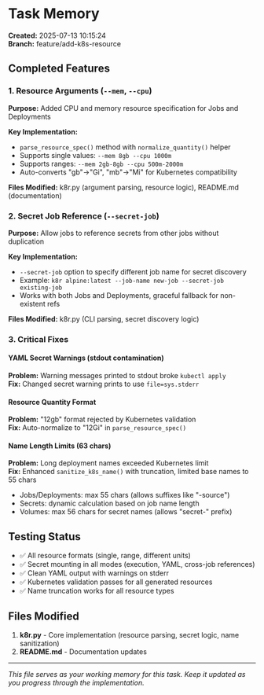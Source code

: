 # Task Memory

**Created:** 2025-07-13 10:15:24  
**Branch:** feature/add-k8s-resource

## Completed Features

### 1. Resource Arguments (`--mem`, `--cpu`)
**Purpose:** Added CPU and memory resource specification for Jobs and Deployments

**Key Implementation:**
- `parse_resource_spec()` method with `normalize_quantity()` helper
- Supports single values: `--mem 8gb --cpu 1000m`
- Supports ranges: `--mem 2gb-8gb --cpu 500m-2000m`
- Auto-converts "gb"→"Gi", "mb"→"Mi" for Kubernetes compatibility

**Files Modified:** k8r.py (argument parsing, resource logic), README.md (documentation)

### 2. Secret Job Reference (`--secret-job`)
**Purpose:** Allow jobs to reference secrets from other jobs without duplication

**Key Implementation:**
- `--secret-job` option to specify different job name for secret discovery
- Example: `k8r alpine:latest --job-name new-job --secret-job existing-job`
- Works with both Jobs and Deployments, graceful fallback for non-existent refs

**Files Modified:** k8r.py (CLI parsing, secret discovery logic)

### 3. Critical Fixes

#### YAML Secret Warnings (stdout contamination)
**Problem:** Warning messages printed to stdout broke `kubectl apply`  
**Fix:** Changed secret warning prints to use `file=sys.stderr`

#### Resource Quantity Format  
**Problem:** "12gb" format rejected by Kubernetes validation  
**Fix:** Auto-normalize to "12Gi" in `parse_resource_spec()`

#### Name Length Limits (63 chars)
**Problem:** Long deployment names exceeded Kubernetes limit  
**Fix:** Enhanced `sanitize_k8s_name()` with truncation, limited base names to 55 chars
- Jobs/Deployments: max 55 chars (allows suffixes like "-source")
- Secrets: dynamic calculation based on job name length
- Volumes: max 56 chars for secret names (allows "secret-" prefix)

## Testing Status
- ✅ All resource formats (single, range, different units)
- ✅ Secret mounting in all modes (execution, YAML, cross-job references)
- ✅ Clean YAML output with warnings on stderr
- ✅ Kubernetes validation passes for all generated resources
- ✅ Name truncation works for all resource types

## Files Modified
1. **k8r.py** - Core implementation (resource parsing, secret logic, name sanitization)
2. **README.md** - Documentation updates

---

*This file serves as your working memory for this task. Keep it updated as you progress through the implementation.*